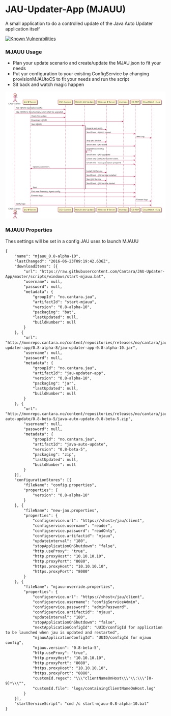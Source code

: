 # JAU-Updater-App (MJAUU)

A small application to do a controlled update of the Java Auto Updater application itself

[![Known Vulnerabilities](https://snyk.io/test/github/Cantara/JAU-Updater-App/badge.svg)](https://snyk.io/test/github/Cantara/JAU-Updater-App)

### MJAUU Usage

* Plan your update scenario and create/update the MJAU.json to fit your needs
* Put yur configuration to your existing ConfigService by changing provisionMJAUtoCS to fit your needs and run the script
* Sit back and watch magic happen

![En example flow of controlled JAU client update with MJAUU](https://raw.githubusercontent.com/Cantara/JAU-Updater-App/master/images/MJAUU%20update%20JAU%20process%20example.png) 


### MJAUU Properties

Thes settings will be set in a config JAU uses to launch MJAUU

```
{
	"name": "mjauu_0.8-alpha-10",
	"lastChanged": "2016-06-23T09:19:42.636Z",
	"downloadItems": [{
		"url": "https://raw.githubusercontent.com/Cantara/JAU-Updater-App/master/scripts/windows/start-mjauu.bat",
		"username": null,
		"password": null,
		"metadata": {
			"groupId": "no.cantara.jau",
			"artifactId": "start-mjauu",
			"version": "0.8-alpha-10",
			"packaging": "bat",
			"lastUpdated": null,
			"buildNumber": null
		}
	}, {
		"url": "http://mvnrepo.cantara.no/content/repositories/releases/no/cantara/jau/jau-updater-app/0.8-alpha-8/jau-updater-app-0.8-alpha-10.jar",
		"username": null,
		"password": null,
		"metadata": {
			"groupId": "no.cantara.jau",
			"artifactId": "jau-updater-app",
			"version": "0.8-alpha-10",
			"packaging": "jar",
			"lastUpdated": null,
			"buildNumber": null
		}
	}, {
		"url": "http://mvnrepo.cantara.no/content/repositories/releases/no/cantara/jau/java-auto-update/0.8-beta-5/java-auto-update-0.8-beta-5.zip",
		"username": null,
		"password": null,
		"metadata": {
			"groupId": "no.cantara.jau",
			"artifactId": "java-auto-update",
			"version": "0.8-beta-5",
			"packaging": "zip",
			"lastUpdated": null,
			"buildNumber": null
		}
	}],
	"configurationStores": [{
		"fileName": "config.properties",
		"properties": {
			"version": "0.8-alpha-10"
		}
	}, {
		"fileName": "new-jau.properties",
		"properties": {
			"configservice.url": "https://<host>/jau/client",
			"configservice.username": "reader",
			"configservice.password": "readOnly",
			"configservice.artifactid": "mjauu",
			"updateinterval": "180",
			"stopApplicationOnShutdown": "false",
			"http.useProxy": "true",
			"http.proxyHost": "10.10.10.10",
			"http.proxyPort": "8080",
			"https.proxyHost": "10.10.10.10",
			"https.proxyPort": "8080"
		}
	}, {
		"fileName": "mjauu-override.properties",
		"properties": {
			"configservice.url": "https://<host>/jau/client",
			"configservice.username": "configServiceAdmin",
			"configservice.password": "adminPassword",
			"configservice.artifactid": "mjauu",
			"updateinterval": "180",
			"stopApplicationOnShutdown": "false",
			"nextApplicationConfigId": "UUID/configId for application to be launched when jau is updated and restarted",
			"mjauuApplicationConfigId": "UUID/configId for mjauu config",
			"mjauu.version": "0.8-beta-5",
			"http.useProxy": "true",
			"http.proxyHost": "10.10.10.10",
			"http.proxyPort": "8080",
			"https.proxyHost": "10.10.10.10",
			"https.proxyPort": "8080",
			"customId.regex": "\\\"clientNameOnHost\\\"\\:\\\"[0-9]*\\\"",
			"customId.file": "logs/containingClientNameOnHost.log"
		}
	}],
	"startServiceScript": "cmd /c start-mjauu-0.8-alpha-10.bat"
}
```
